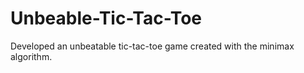 # Unbeable-Tic-Tac-Toe
Developed an unbeatable tic-tac-toe game created with the minimax algorithm.
